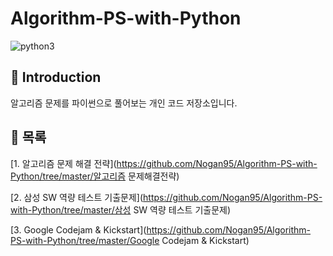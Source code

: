# Algorithm-PS-with-Python
![python3](https://img.shields.io/badge/language-python--3.x-green)

## 📖 Introduction

알고리즘 문제를 파이썬으로 풀어보는 개인 코드 저장소입니다.


## 📝 목록

[1. 알고리즘 문제 해결 전략](https://github.com/Nogan95/Algorithm-PS-with-Python/tree/master/알고리즘 문제해결전략)

[2. 삼성 SW 역량 테스트 기출문제](https://github.com/Nogan95/Algorithm-PS-with-Python/tree/master/삼성 SW 역량 테스트 기출문제)

[3. Google Codejam & Kickstart](https://github.com/Nogan95/Algorithm-PS-with-Python/tree/master/Google Codejam & Kickstart)

